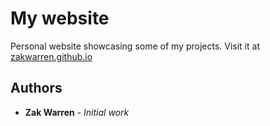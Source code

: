 # My website

Personal website showcasing some of my projects.
Visit it at [zakwarren.github.io](https://zakwarren.github.io/index.html)

## Authors

* **Zak Warren** - *Initial work*
